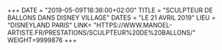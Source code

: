 +++
DATE = "2019-05-09T18:36:00+02:00"
TITLE = "SCULPTEUR DE BALLONS DANS DISNEY VILLAGE"
DATES = "LE 21 AVRIL 2019"
LIEU = "DISNEYLAND PARIS"
LINK= "HTTPS://WWW.MANOEL-ARTISTE.FR/PRESTATIONS/SCULPTEUR%20DE%20BALLONS/"
WEIGHT=9999876
+++

